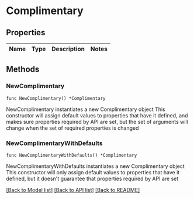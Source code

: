 # Complimentary

## Properties

Name | Type | Description | Notes
------------ | ------------- | ------------- | -------------

## Methods

### NewComplimentary

`func NewComplimentary() *Complimentary`

NewComplimentary instantiates a new Complimentary object
This constructor will assign default values to properties that have it defined,
and makes sure properties required by API are set, but the set of arguments
will change when the set of required properties is changed

### NewComplimentaryWithDefaults

`func NewComplimentaryWithDefaults() *Complimentary`

NewComplimentaryWithDefaults instantiates a new Complimentary object
This constructor will only assign default values to properties that have it defined,
but it doesn't guarantee that properties required by API are set


[[Back to Model list]](../README.md#documentation-for-models) [[Back to API list]](../README.md#documentation-for-api-endpoints) [[Back to README]](../README.md)


